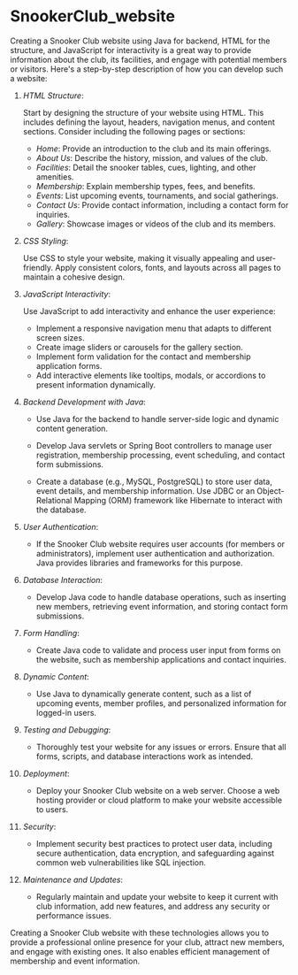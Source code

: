 # SnookerClub_website
Creating a Snooker Club website using Java for backend, HTML for the structure, and JavaScript for interactivity is a great way to provide information about the club, its facilities, and engage with potential members or visitors. Here's a step-by-step description of how you can develop such a website:

1. *HTML Structure*:

   Start by designing the structure of your website using HTML. This includes defining the layout, headers, navigation menus, and content sections. Consider including the following pages or sections:

   - *Home*: Provide an introduction to the club and its main offerings.
   - *About Us*: Describe the history, mission, and values of the club.
   - *Facilities*: Detail the snooker tables, cues, lighting, and other amenities.
   - *Membership*: Explain membership types, fees, and benefits.
   - *Events*: List upcoming events, tournaments, and social gatherings.
   - *Contact Us*: Provide contact information, including a contact form for inquiries.
   - *Gallery*: Showcase images or videos of the club and its members.

2. *CSS Styling*:

   Use CSS to style your website, making it visually appealing and user-friendly. Apply consistent colors, fonts, and layouts across all pages to maintain a cohesive design.

3. *JavaScript Interactivity*:

   Use JavaScript to add interactivity and enhance the user experience:

   - Implement a responsive navigation menu that adapts to different screen sizes.
   - Create image sliders or carousels for the gallery section.
   - Implement form validation for the contact and membership application forms.
   - Add interactive elements like tooltips, modals, or accordions to present information dynamically.

4. *Backend Development with Java*:

   - Use Java for the backend to handle server-side logic and dynamic content generation.

   - Develop Java servlets or Spring Boot controllers to manage user registration, membership processing, event scheduling, and contact form submissions.

   - Create a database (e.g., MySQL, PostgreSQL) to store user data, event details, and membership information. Use JDBC or an Object-Relational Mapping (ORM) framework like Hibernate to interact with the database.

5. *User Authentication*:

   - If the Snooker Club website requires user accounts (for members or administrators), implement user authentication and authorization. Java provides libraries and frameworks for this purpose.

6. *Database Interaction*:

   - Develop Java code to handle database operations, such as inserting new members, retrieving event information, and storing contact form submissions.

7. *Form Handling*:

   - Create Java code to validate and process user input from forms on the website, such as membership applications and contact inquiries.

8. *Dynamic Content*:

   - Use Java to dynamically generate content, such as a list of upcoming events, member profiles, and personalized information for logged-in users.

9. *Testing and Debugging*:

   - Thoroughly test your website for any issues or errors. Ensure that all forms, scripts, and database interactions work as intended.

10. *Deployment*:

    - Deploy your Snooker Club website on a web server. Choose a web hosting provider or cloud platform to make your website accessible to users.

11. *Security*:

    - Implement security best practices to protect user data, including secure authentication, data encryption, and safeguarding against common web vulnerabilities like SQL injection.

12. *Maintenance and Updates*:

    - Regularly maintain and update your website to keep it current with club information, add new features, and address any security or performance issues.

Creating a Snooker Club website with these technologies allows you to provide a professional online presence for your club, attract new members, and engage with existing ones. It also enables efficient management of membership and event information.

